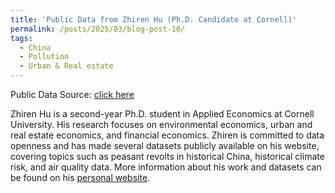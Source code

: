 ```yaml
---
title: 'Public Data from Zhiren Hu (Ph.D. Candidate at Cornell)'
permalink: /posts/2025/03/blog-post-10/
tags:
  - China 
  - Pollution
  - Urban & Real estate 
---
```


Public Data Source: [click here](https://sites.google.com/view/zhiren-hu/public-goods)

​Zhiren Hu is a second-year Ph.D. student in Applied Economics at Cornell University. His research focuses on environmental economics, urban and real estate economics, and financial economics. Zhiren is committed to data openness and has made several datasets publicly available on his website, covering topics such as peasant revolts in historical China, historical climate risk, and air quality data. More information about his work and datasets can be found on his [personal website](https://sites.google.com/view/zhiren-hu/about-me).

